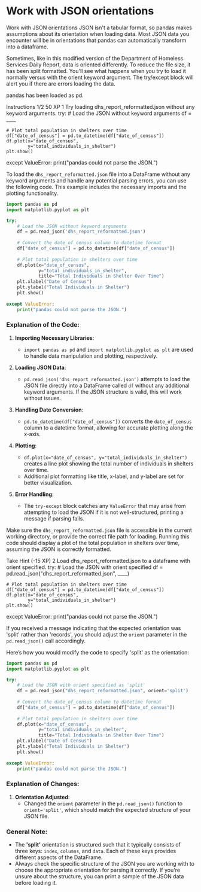 # Work with JSON orientations

Work with JSON orientations
JSON isn't a tabular format, so pandas makes assumptions about its orientation when loading data. Most JSON data you encounter will be in orientations that pandas can automatically transform into a dataframe.

Sometimes, like in this modified version of the Department of Homeless Services Daily Report, data is oriented differently. To reduce the file size, it has been split formatted. You'll see what happens when you try to load it normally versus with the orient keyword argument. The try/except block will alert you if there are errors loading the data.

pandas has been loaded as pd.

Instructions 1/2
50 XP
1
Try loading dhs_report_reformatted.json without any keyword arguments.
try:
    # Load the JSON without keyword arguments
    df = ____
    
    # Plot total population in shelters over time
    df["date_of_census"] = pd.to_datetime(df["date_of_census"])
    df.plot(x="date_of_census", 
            y="total_individuals_in_shelter")
    plt.show()
    
except ValueError:
    print("pandas could not parse the JSON.")

To load the `dhs_report_reformatted.json` file into a DataFrame without any keyword arguments and handle any potential parsing errors, you can use the following code. This example includes the necessary imports and the plotting functionality.

```python
import pandas as pd
import matplotlib.pyplot as plt

try:
    # Load the JSON without keyword arguments
    df = pd.read_json('dhs_report_reformatted.json')
    
    # Convert the date_of_census column to datetime format
    df["date_of_census"] = pd.to_datetime(df["date_of_census"])
    
    # Plot total population in shelters over time
    df.plot(x="date_of_census", 
            y="total_individuals_in_shelter", 
            title="Total Individuals in Shelter Over Time")
    plt.xlabel("Date of Census")
    plt.ylabel("Total Individuals in Shelter")
    plt.show()
    
except ValueError:
    print("pandas could not parse the JSON.")
```

### Explanation of the Code:

1. **Importing Necessary Libraries**:
   - `import pandas as pd` and `import matplotlib.pyplot as plt` are used to handle data manipulation and plotting, respectively.

2. **Loading JSON Data**:
   - `pd.read_json('dhs_report_reformatted.json')` attempts to load the JSON file directly into a DataFrame called `df` without any additional keyword arguments. If the JSON structure is valid, this will work without issues.

3. **Handling Date Conversion**:
   - `pd.to_datetime(df["date_of_census"])` converts the `date_of_census` column to a datetime format, allowing for accurate plotting along the x-axis.

4. **Plotting**:
   - `df.plot(x="date_of_census", y="total_individuals_in_shelter")` creates a line plot showing the total number of individuals in shelters over time.
   - Additional plot formatting like title, x-label, and y-label are set for better visualization.

5. **Error Handling**:
   - The `try-except` block catches any `ValueError` that may arise from attempting to load the JSON if it is not well-structured, printing a message if parsing fails.

Make sure the `dhs_report_reformatted.json` file is accessible in the current working directory, or provide the correct file path for loading. Running this code should display a plot of the total population in shelters over time, assuming the JSON is correctly formatted.

Take Hint (-15 XP)
2
Load dhs_report_reformatted.json to a dataframe with orient specified.
try:
    # Load the JSON with orient specified
    df = pd.read_json("dhs_report_reformatted.json",
                      ____)
    
    # Plot total population in shelters over time
    df["date_of_census"] = pd.to_datetime(df["date_of_census"])
    df.plot(x="date_of_census", 
            y="total_individuals_in_shelter")
    plt.show()
    
except ValueError:
    print("pandas could not parse the JSON.")

If you received a message indicating that the expected orientation was 'split' rather than 'records', you should adjust the `orient` parameter in the `pd.read_json()` call accordingly.

Here’s how you would modify the code to specify 'split' as the orientation:

```python
import pandas as pd
import matplotlib.pyplot as plt

try:
    # Load the JSON with orient specified as 'split'
    df = pd.read_json("dhs_report_reformatted.json", orient='split')
    
    # Convert the date_of_census column to datetime format
    df["date_of_census"] = pd.to_datetime(df["date_of_census"])
    
    # Plot total population in shelters over time
    df.plot(x="date_of_census", 
            y="total_individuals_in_shelter",
            title="Total Individuals in Shelter Over Time")
    plt.xlabel("Date of Census")
    plt.ylabel("Total Individuals in Shelter")
    plt.show()
    
except ValueError:
    print("pandas could not parse the JSON.")
```

### Explanation of Changes:

1. **Orientation Adjusted**:
   - Changed the `orient` parameter in the `pd.read_json()` function to `orient='split'`, which should match the expected structure of your JSON file.

### General Note:
- The **'split'** orientation is structured such that it typically consists of three keys: `index`, `columns`, and `data`. Each of these keys provides different aspects of the DataFrame.
- Always check the specific structure of the JSON you are working with to choose the appropriate orientation for parsing it correctly. If you're unsure about the structure, you can print a sample of the JSON data before loading it.
